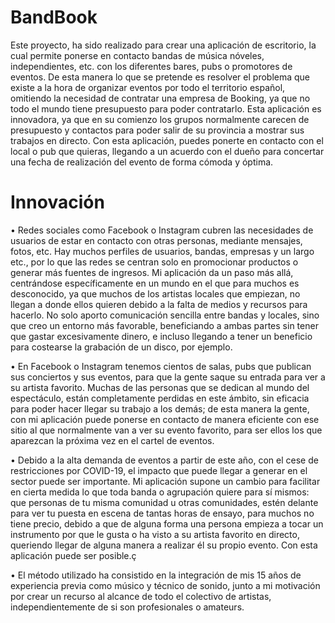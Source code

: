 # BandBook
Este proyecto, ha sido realizado para crear una aplicación de escritorio, la cual permite ponerse en contacto bandas de música nóveles, independientes, etc. con los diferentes bares, pubs o promotores de eventos. De esta manera lo que se pretende es resolver el problema que existe a la hora de organizar eventos por todo el territorio español, omitiendo la necesidad de contratar una empresa de Booking, ya que no todo el mundo tiene presupuesto para poder contratarlo. Esta aplicación es innovadora, ya que en su comienzo los grupos normalmente carecen de presupuesto y contactos para poder salir de su provincia a mostrar sus trabajos en directo. Con esta aplicación, puedes ponerte en contacto con el local o pub que quieras, llegando a un acuerdo con el dueño para concertar una fecha de realización del evento de forma cómoda y óptima.

# Innovación
• Redes sociales como Facebook o Instagram cubren las necesidades de usuarios de estar en contacto con otras personas, mediante mensajes, fotos, etc. Hay muchos perfiles de usuarios, bandas, empresas y un largo etc., por lo que las redes se centran solo en promocionar productos o generar más fuentes de ingresos. Mi aplicación da un paso más allá, centrándose específicamente en un mundo en el que para muchos es desconocido, ya que muchos de los artistas locales que empiezan, no llegan a donde ellos quieren debido a la falta de medios y recursos para hacerlo. No solo aporto comunicación sencilla entre bandas y locales, sino que creo un entorno más favorable, beneficiando a ambas partes sin tener que gastar excesivamente dinero, e incluso llegando a tener un beneficio para costearse la grabación de un disco, por ejemplo.

• En Facebook o Instagram tenemos cientos de salas, pubs que publican sus conciertos y sus eventos, para que la gente saque su entrada para ver a su artista favorito. Muchas de las personas que se dedican al mundo del espectáculo, están completamente perdidas en este ámbito, sin eficacia para poder hacer llegar su trabajo a los demás; de esta manera la gente, con mi aplicación puede ponerse en contacto de manera eficiente con ese sitio al que normalmente van a ver su evento favorito, para ser ellos los que aparezcan la próxima vez en el cartel de eventos.

• Debido a la alta demanda de eventos a partir de este año, con el cese de restricciones por COVID-19, el impacto que puede llegar a generar en el sector puede ser importante. Mi aplicación supone un cambio para facilitar en cierta medida lo que toda banda o agrupación quiere para sí mismos: que personas de tu misma comunidad u otras comunidades, estén delante para ver tu puesta en escena de tantas horas de ensayo, para muchos no tiene precio, debido a que de alguna forma una persona empieza a tocar un instrumento por que le gusta o ha visto a su artista favorito en directo, queriendo llegar de alguna manera a realizar él su propio evento. Con esta aplicación puede ser posible.ç

• El método utilizado ha consistido en la integración de mis 15 años de experiencia previa como músico y técnico de sonido, junto a mi motivación por crear un recurso al alcance de todo el colectivo de artistas, independientemente de si son profesionales o amateurs.
